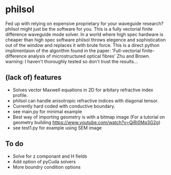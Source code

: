 # philsol
Fed up with relying on expensive proprietary for your waveguide research?  philsol might just be the software for you. 
This is a fully vectorial finite difference waveguide mode solver. In a world where high spec hardware is cheaper than high spec software philsol throws elegence and sophistication out of the window and replaces it with brute force. 
This is a direct python implimentaion of the algorithm found in the paper: 
'Full-vectorial finite-difference analysis of microstructured optical fibres' Zhu and Brown. 
warning: I haven't thoroughly tested so don't trust the results...

## (lack of) features
- Solves vector Maxwell equations in 2D for arbitary refractive index profile. 
- philsol can handle anisotropic refractive indices with diagonal tensor.
- Currently hard coded with conductive boundary.
- see main.py for minimal example
- Best way of importing geometry is with a bitmap image (For a tutorial on geometry building https://www.youtube.com/watch?v=QjRi0Mq3G2g)
- see test1.py for example using SEM image

## To do 
- Solve for z componant and H fields 
- Add option of pyCuda solvers 
- More boundry condition options
